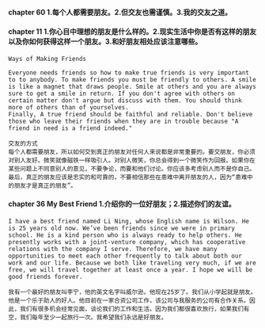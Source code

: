#### chapter 60 1.每个人都需要朋友。2.但交友也需谨慎。3.我的交友之道。
#### chapter 11 1.你心目中理想的朋友是什么样的。2.现实生活中你是否有这样的朋友以及你如何获得这样一个朋友。3.和好朋友相处应该注意哪些。

    Ways of Making Friends

    Everyone needs friends so how to make true friends is very important to to anybody. To make friends you must be friendly to others. A smile is like a magnet that draws people. Smile at others and you are always sure to get a smile in return. If you don't agree with others on certain matter don't argue but discuss with them. You should think more of others than of yourselves.
    Finally, A true friend should be faithful and reliable. Don't believe those who leave their friends when they are in trouble because "A friend in need is a friend indeed."

    交友的方式
    每个人都需要朋友，所以如何交到真正的朋友对任何人来说都是非常重要的。要交朋友，你必须对别人友好。微笑就像磁铁一样吸引人。对别人微笑，你总会得到一个微笑作为回报。如果你在某些问题上不同意别人的意见，不要争论，而要和他们讨论。你应该多考虑别人而不是你自己。
    最后，真正的朋友应该是忠实的和可靠的，不要相信那些在患难中离开朋友的人，因为“患难中的朋友才是真正的朋友”。


#### chapter 36 My Best Friend 1.介绍你的一位好朋友；2.描述你们的友谊。

    I have a best friend named Li Ning, whose English name is Wilson. He is 25 years old now. We’ve been friends since we were in primary school. He is a kind person who is always ready to help others. He presently works with a joint-venture company, which has cooperative relations with the company I serve. Therefore, we have many opportunities to meet each other frequently to talk about both our work and our life. Because we both like traveling very much, if we are free, we will travel together at least once a year. I hope we will be good friends forever.

    我有一个最好的朋友叫李宁，他的英文名字叫威尔逊。他现在25岁了。我们从小学起就是朋友。他是一个乐于助人的好人。他目前在一家合资公司工作，该公司与我服务的公司有合作关系。因此，我们有很多机会经常见面，谈论我们的工作和生活。因为我们都很喜欢旅行，如果我们有空，我们每年至少一起旅行一次。我希望我们永远是好朋友。